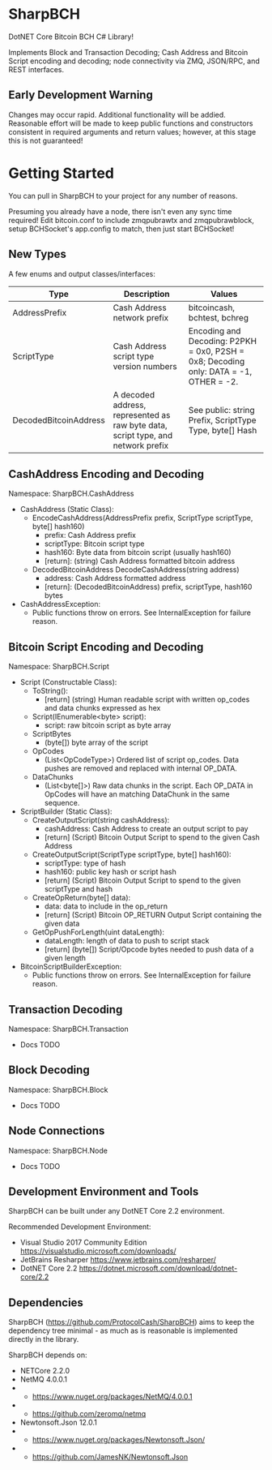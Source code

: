 # SharpBCH

DotNET Core Bitcoin BCH C# Library!

Implements Block and Transaction Decoding; Cash Address and Bitcoin Script encoding and decoding; node connectivity via ZMQ, JSON/RPC, and REST interfaces.

## Early Development Warning

Changes may occur rapid. Additional functionality will be addied. Reasonable effort will be made to keep public functions and constructors consistent in required arguments and return values; however, at this stage this is not guaranteed!

# Getting Started

You can pull in SharpBCH to your project for any number of reasons.

Presuming you already have a node, there isn't even any sync time required! Edit bitcoin.conf to include zmqpubrawtx and zmqpubrawblock, setup BCHSocket's app.config to match, then just start BCHSocket!

## New Types

A few enums and output classes/interfaces:

| Type | Description | Values |
| -- | -- | -- |
| AddressPrefix | Cash Address network prefix | bitcoincash, bchtest, bchreg |
| ScriptType | Cash Address script type version numbers | Encoding and Decoding: P2PKH = 0x0, P2SH = 0x8; Decoding only: DATA = -1, OTHER = -2. |
| DecodedBitcoinAddress | A decoded address, represented as raw byte data, script type, and network prefix | See public: string Prefix, ScriptType Type, byte[] Hash |


## CashAddress Encoding and Decoding

Namespace: SharpBCH.CashAddress
- CashAddress (Static Class):
	- EncodeCashAddress(AddressPrefix prefix, ScriptType scriptType, byte[] hash160)
		- prefix: Cash Address prefix
		- scriptType: Bitcoin script type
		- hash160: Byte data from bitcoin script (usually hash160)
		- \[return\]: \(string\) Cash Address formatted bitcoin address
	- DecodedBitcoinAddress DecodeCashAddress(string address)
		- address: Cash Address formatted address
		- \[return\]: \(DecodedBitcoinAddress\) prefix, scriptType, hash160 bytes
- CashAddressException:
	- Public functions throw on errors. See InternalException for failure reason.

## Bitcoin Script Encoding and Decoding
Namespace: SharpBCH.Script
- Script (Constructable Class):
	- ToString():
		- [return] (string) Human readable script with written op_codes and data chunks expressed as hex
	- Script(IEnumerable\<byte\> script):
		- script: raw bitcoin script as byte array
	- ScriptBytes
		- (byte[]) byte array of the script
	- OpCodes
		- (List\<OpCodeType\>) Ordered list of script op_codes. Data pushes are removed and replaced with internal OP_DATA.
	- DataChunks
		- (List<byte[]>) Raw data chunks in the script. Each OP_DATA in OpCodes will have an matching DataChunk in the same sequence.
- ScriptBuilder (Static Class):
	- CreateOutputScript(string cashAddress):
		- cashAddress: Cash Address to create an output script to pay
		- [return] (Script) Bitcoin Output Script to spend to the given Cash Address
	- CreateOutputScript(ScriptType scriptType, byte[] hash160):
		- scriptType: type of hash
		- hash160: public key hash or script hash
		- [return] (Script) Bitcoin Output Script to spend to the given scriptType and hash
	- CreateOpReturn(byte[] data):
		- data: data to include in the op_return
		- [return] (Script) Bitcoin OP_RETURN Output Script containing the given data
	- GetOpPushForLength(uint dataLength):
		- dataLength: length of data to push to script stack
		- [return] (byte[]) Script/Opcode bytes needed to push data of a given length
- BitcoinScriptBuilderException:
	-  Public functions throw on errors. See InternalException for failure reason.

## Transaction Decoding
Namespace: SharpBCH.Transaction
- Docs TODO

## Block Decoding
Namespace: SharpBCH.Block
- Docs TODO

## Node Connections
Namespace: SharpBCH.Node
- Docs TODO

## Development Environment and Tools
SharpBCH can be built under any DotNET Core 2.2 environment.

Recommended Development Environment:
- Visual Studio 2017 Community Edition https://visualstudio.microsoft.com/downloads/
- JetBrains Resharper https://www.jetbrains.com/resharper/
- DotNET Core 2.2 https://dotnet.microsoft.com/download/dotnet-core/2.2

## Dependencies

SharpBCH (https://github.com/ProtocolCash/SharpBCH) aims to keep the dependency tree minimal - as much as is reasonable is implemented directly in the library.

SharpBCH depends on:
- NETCore 2.2.0
- NetMQ 4.0.0.1 
- - https://www.nuget.org/packages/NetMQ/4.0.0.1 
- - https://github.com/zeromq/netmq
- Newtonsoft.Json 12.0.1 
- - https://www.nuget.org/packages/Newtonsoft.Json/ 
- - https://github.com/JamesNK/Newtonsoft.Json
